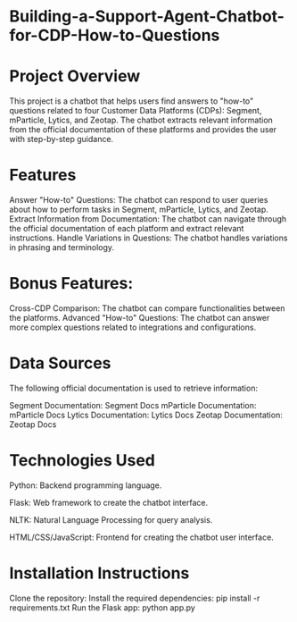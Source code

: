 # Building-a-Support-Agent-Chatbot-for-CDP-How-to-Questions
# Project Overview
This project is a chatbot that helps users find answers to "how-to" questions related to four Customer Data Platforms (CDPs): Segment, mParticle, Lytics, and Zeotap. The chatbot extracts relevant information from the official documentation of these platforms and provides the user with step-by-step guidance.

# Features
Answer "How-to" Questions: The chatbot can respond to user queries about how to perform tasks in Segment, mParticle, Lytics, and Zeotap.
Extract Information from Documentation: The chatbot can navigate through the official documentation of each platform and extract relevant instructions.
Handle Variations in Questions: The chatbot handles variations in phrasing and terminology.
# Bonus Features:
Cross-CDP Comparison: The chatbot can compare functionalities between the platforms.
Advanced "How-to" Questions: The chatbot can answer more complex questions related to integrations and configurations.
# Data Sources
The following official documentation is used to retrieve information:

Segment Documentation: Segment Docs
mParticle Documentation: mParticle Docs
Lytics Documentation: Lytics Docs
Zeotap Documentation: Zeotap Docs
# Technologies Used
Python: Backend programming language.

Flask: Web framework to create the chatbot interface.

NLTK: Natural Language Processing for query analysis.

HTML/CSS/JavaScript: Frontend for creating the chatbot user interface.

# Installation Instructions
Clone the repository:
Install the required dependencies: pip install -r requirements.txt
Run the Flask app: python app.py
